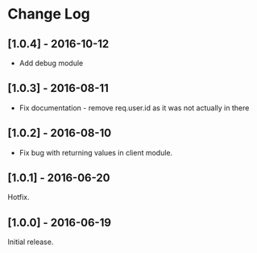 # Change Log

## [1.0.4] - 2016-10-12

* Add debug module

## [1.0.3] - 2016-08-11

* Fix documentation - remove req.user.id as it was not actually in there

## [1.0.2] - 2016-08-10

* Fix bug with returning values in client module.

## [1.0.1] - 2016-06-20

Hotfix.

## [1.0.0] - 2016-06-19

Initial release.

